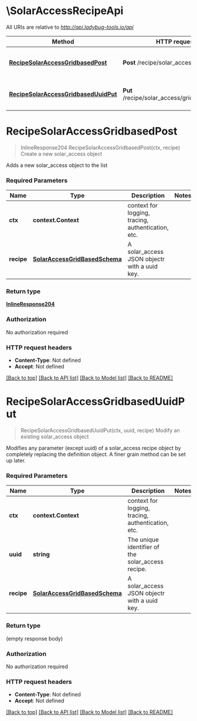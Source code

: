 # \SolarAccessRecipeApi

All URIs are relative to *http://api.ladybug-tools.io/api*

Method | HTTP request | Description
------------- | ------------- | -------------
[**RecipeSolarAccessGridbasedPost**](SolarAccessRecipeApi.md#RecipeSolarAccessGridbasedPost) | **Post** /recipe/solar_access/gridbased | Create a new solar_access object
[**RecipeSolarAccessGridbasedUuidPut**](SolarAccessRecipeApi.md#RecipeSolarAccessGridbasedUuidPut) | **Put** /recipe/solar_access/gridbased/{uuid} | Modify an existing solar_access object


# **RecipeSolarAccessGridbasedPost**
> InlineResponse204 RecipeSolarAccessGridbasedPost(ctx, recipe)
Create a new solar_access object

Adds a new solar_access object to the list

### Required Parameters

Name | Type | Description  | Notes
------------- | ------------- | ------------- | -------------
 **ctx** | **context.Context** | context for logging, tracing, authentication, etc.
  **recipe** | [**SolarAccessGridBasedSchema**](SolarAccessGridBasedSchema.md)| A solar_access JSON objectr with a uuid key. | 

### Return type

[**InlineResponse204**](inline_response_204.md)

### Authorization

No authorization required

### HTTP request headers

 - **Content-Type**: Not defined
 - **Accept**: Not defined

[[Back to top]](#) [[Back to API list]](../README.md#documentation-for-api-endpoints) [[Back to Model list]](../README.md#documentation-for-models) [[Back to README]](../README.md)

# **RecipeSolarAccessGridbasedUuidPut**
> RecipeSolarAccessGridbasedUuidPut(ctx, uuid, recipe)
Modify an existing solar_access object

Modifies any parameter (except uuid) of a solar_access recipe object by completely replacing the definition object. A finer grain method can be set up later.

### Required Parameters

Name | Type | Description  | Notes
------------- | ------------- | ------------- | -------------
 **ctx** | **context.Context** | context for logging, tracing, authentication, etc.
  **uuid** | **string**| The unique identifier of the solar_access recipe. | 
  **recipe** | [**SolarAccessGridBasedSchema**](SolarAccessGridBasedSchema.md)| A solar_access JSON objectr with a uuid key. | 

### Return type

 (empty response body)

### Authorization

No authorization required

### HTTP request headers

 - **Content-Type**: Not defined
 - **Accept**: Not defined

[[Back to top]](#) [[Back to API list]](../README.md#documentation-for-api-endpoints) [[Back to Model list]](../README.md#documentation-for-models) [[Back to README]](../README.md)

